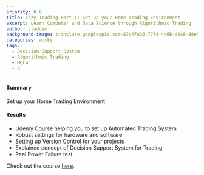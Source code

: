 ```yaml
---
priority: 0.6
title: Lazy Trading Part 1: Set up your Home Trading Environment
excerpt: Learn Computer and Data Science through Algorithmic Trading
author: vladdsm
background-image: translate.googleapis.com-87c47a20-77f4-4d6b-a9c8-88e51b2a3282-1498783613864.png
categories: works
tags:
  - Decision Support System
  - Algorithmic Trading
  - MQL4
  - R
---
```


#### Summary

Set up your Home Trading Environment

#### Results

- Udemy Course helping you to set up Automated Trading System
- Robust settings for hardware and software
- Setting up Version Control for your projects
- Explained concept of Decision Support System for Trading
- Real Power Failure test

Check out the course [here](https://www.udemy.com/your-home-trading-environment/?couponCode=LAZYTRADE1-10). 

